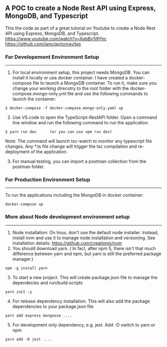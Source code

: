 ## A POC to create a Node Rest API using Express, MongoDB, and Typescript ##

This the code as part of a great tutorial on Youtube to create a Node Rest API using Express, MongoDB, and Typescript.
https://www.youtube.com/watch?v=XqbBv1i9Yhc https://github.com/iamclaytonray/tes

### For Developement Environment Setup ###
--------------------
1. For local environment setup, this project needs MongoDB. You can install it locally or use docker container. I have created a docker-compose file to launch a MongoDB container. To run it, make sure you change your working direcotry to the root folder with the docker-compose.mongo-only.yml file and use the following commands to launch the container:
```
$ docker-compose -f docker-compose.mongo-only.yaml up
```
2. Use VS.code to open the TypeScript-RestAPI folder. Open a command line window and run the following command to run the application.
```
$ yarn run dev      (or you can use npm run dev)
```
Note: The command will launch tsc-watch to monitor any typescript file changes. Any *.ts file change will trigger the tsc compilation and re-deployment of the application. 

3. For manual testing, you can import a postman collection from the postman folder.

### For Production Environment Setup ###
---------------------
To run the applications including the MongoDB in docker container:
```
docker-compose up
```

### More about Node development environment setup ###
----------------------
1. Node installation: On linux, don't use the default node installer. Instead, install nvm and use it to manage node installation and versioning. See installation details: https://github.com/creationix/nvm
2. You should download yarn. ( In fact, after npm 5, there isn't that much difference between yarn and npm, but yarn is still the preferred package manager.)
```
npm -g install yarn
```
3. To start a new project. This will create package.json file to manage the dependecies and run/build scripts
```
yarn init -y 
```
4. For release dependency installation. This will also add the package dependencies to your package.json file
```
yarn add express mongoose ....
```
5. For development only dependency, e.g. jest. Add -D switch to yarn or npm
```
yarn add -D jest ....
```
